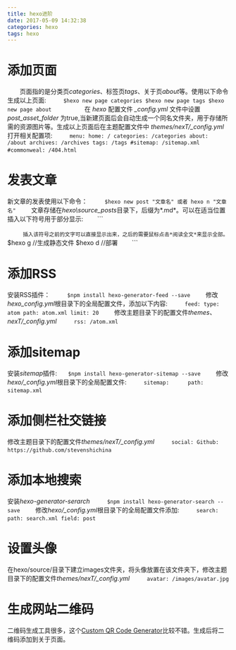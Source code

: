 ```yaml
---
title: hexo进阶
date: 2017-05-09 14:32:38
categories: hexo
tags: hexo
---
```

# 添加页面
　　页面指的是分类页*categories*、标签页*tags*、关于页*about*等。使用以下命令生成以上页面:
　　```
 $hexo new page categories
 $hexo new page tags
 $hexo new page about　
　　```
　　在 *hexo* 配置文件 *_config.yml* 文件中设置 *post_asset_folder* 为true,当新建页面后会自动生成一个同名文件夹，用于存储所需的资源图片等。生成以上页面后在主题配置文件中 *themes/nexT/_config.yml* 打开相关配置项:
　　```
menu:
  home: /
  categories: /categories
  about: /about
  archives: /archives
  tags: /tags
  #sitemap: /sitemap.xml
  #commonweal: /404.html
　　```
<!--more-->
# 发表文章
 新文章的发表使用以下命令：
　　```
 $hexo new post "文章名" 或者 hexo n "文章名"
　　```
 文章存储在*hexo\source\_posts*目录下，后缀为*.md*。可以在适当位置插入以下符号用于部分显示:
　　```
   <!--more-->
　　```
 插入该符号之前的文字可以直接显示出来，之后的需要鼠标点击*阅读全文*来显示全部。
　　```
 $hexo g //生成静态文件
 $hexo d //部署
　　```
# 添加RSS
 安装RSS插件：
　　```
 $npm install hexo-generator-feed --save
　　```
 修改*hexo\_config.yml*根目录下的全局配置文件，添加以下内容:
　　```
 feed:
  type: atom
  path: atom.xml
  limit: 20
　　```
 修改主题目录下的配置文件*themes、nexT/_config.yml*
　　```
 rss: /atom.xml
　　```
# 添加sitemap
 安装*sitemap*插件:
　```
 $npm install hexo-generator-sitemap --save
　　```
 修改*hexo/_config.yml*根目录下的全局配置文件:
　　```
 sitemap:
　　　path: sitemap.xml
　　```
# 添加侧栏社交链接
 修改主题目录下的配置文件*themes/nexT/_config.yml*
　　```
 social:
   Github: https://github.com/stevenshichina
　　```
# 添加本地搜索
 安装*hexo-generator-serarch*
　　```
 $npm install hexo-generator-search --save
　　```
 修改*hexo/_config.yml*根目录下的全局配置文件添加:
　　```
 search:
  path: search.xml
  field: post
　　```
# 设置头像
 在hexo/source/目录下建立images文件夹，将头像放置在该文件夹下，修改主题目录下的配置文件*themes/nexT/_config.yml*
　　```
 avatar: /images/avatar.jpg
　　```
# 生成网站二维码
 二维码生成工具很多，这个[Custom QR Code Generator](https://www.unitag.io/qrcode)比较不错。生成后将二维码添加到关于页面。
